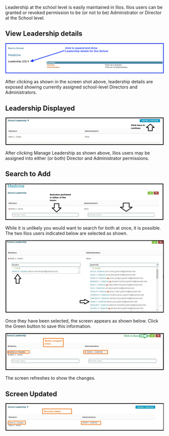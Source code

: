 Leadership at the school level is easily maintained in Ilios. Ilios users can be granted or revoked permission to be (or not to be) Administrator or Director at the School level. 

## View Leadership details

![View details](../images/schools/leadership/open_leadership_school_level.png)

After clicking as shown in the screen shot above, leadership details are exposed showing currently assigned school-level Directors and Administrators. 

## Leadership Displayed

![Leadership displayed](../images/schools/leadership/leadership_members_shown.jpg)

After clicking Manage Leadership as shown above, Ilios users may be assigned into either (or both) Director and Administrator permissions.

## Search to Add

![Search boxes](../images/schools/leadership/search_boxes.jpg)

While it is unlikely you would want to search for both at once, it is possible. The two Ilios users indicated below are selected as shown.

![Searches performed](../images/schools/leadership/searches_performed.jpg)

Once they have been selected, the screen appears as shown below. Click the Green button to save this information.

![Save updates](../images/schools/leadership/save_updates.jpg)

The screen refreshes to show the changes.

## Screen Updated

![Screen updated](../images/schools/leadership/screen_updated.jpg)


